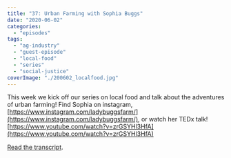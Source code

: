```yaml
---
title: "37: Urban Farming with Sophia Buggs"
date: "2020-06-02"
categories: 
  - "episodes"
tags: 
  - "ag-industry"
  - "guest-episode"
  - "local-food"
  - "series"
  - "social-justice"
coverImage: "./200602_localfood.jpg"
---
```


This week we kick off our series on local food and talk about the adventures of urban farming! Find Sophia on instagram, [https://www.instagram.com/ladybuggsfarm/](https://www.instagram.com/ladybuggsfarm/), or watch her TEDx talk! [https://www.youtube.com/watch?v=zrGSYHl3HfA](https://www.youtube.com/watch?v=zrGSYHl3HfA)

[Read the transcript](https://onetogrowonpod.com/37-urban-farming-transcript/).
